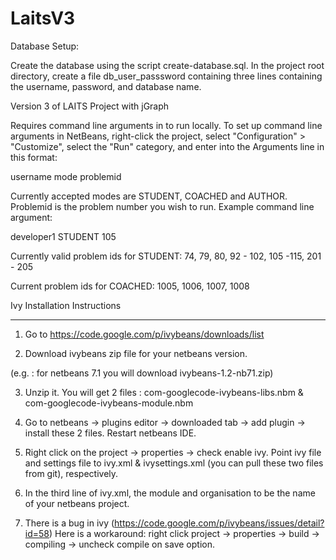 LaitsV3
=======

Database Setup:

Create the database using the script create-database.sql.
In the project root directory, create a file db_user_passsword
containing three lines containing the username, password, and 
database name.

Version 3 of LAITS Project with jGraph

Requires command line arguments in to run locally.  To set up command line arguments in NetBeans, right-click the project, select "Configuration" > "Customize", select the "Run" category, and enter into the Arguments line in this format:

username mode problemid

Currently accepted modes are STUDENT, COACHED and AUTHOR.  Problemid is the problem number you wish to run.  Example command line argument:

developer1 STUDENT 105

Currently valid problem ids for STUDENT: 74, 79, 80, 92 - 102, 105 -115, 201 - 205

Current problem ids for COACHED: 1005, 1006, 1007, 1008


Ivy Installation Instructions

-----------------------------------

1. Go to https://code.google.com/p/ivybeans/downloads/list

2. Download ivybeans zip file for your netbeans version.

(e.g. : for netbeans 7.1 you will download ivybeans-1.2-nb71.zip)

3. Unzip it. You will get 2 files : com-googlecode-ivybeans-libs.nbm & com-googlecode-ivybeans-module.nbm

4. Go to netbeans -> plugins editor -> downloaded tab -> add plugin -> install these 2 files. Restart netbeans
 IDE.
5. Right click on the project -> properties -> check enable ivy. Point ivy file and settings file to ivy.xml & ivysettings.xml (you can pull these two files from git), respectively.

6.  In the third line of ivy.xml, the module  and organisation
to be the name of your netbeans project.

7.  There is a bug in ivy (https://code.google.com/p/ivybeans/issues/detail?id=58)
Here is a workaround:
    right click project -> properties -> build -> compiling -> uncheck compile
    on save option.
